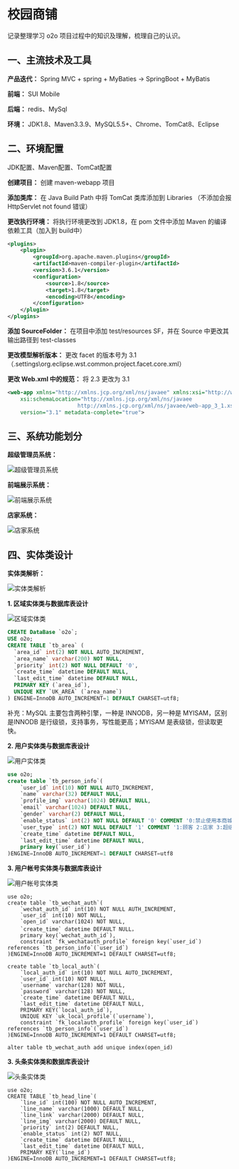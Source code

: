 # 校园商铺

记录整理学习 o2o 项目过程中的知识及理解，梳理自己的认识。

## 一、主流技术及工具

**产品迭代：** Spring MVC + spring + MyBaties -> SpringBoot + MyBatis

**前端：** SUI Mobile

**后端：** redis、MySql

**环境：** JDK1.8、Maven3.3.9、MySQL5.5+、Chrome、TomCat8、Eclipse

## 二、环境配置

JDK配置、Maven配置、TomCat配置

**创建项目：** 创建 maven-webapp 项目

**添加类库：** 在 Java Build Path 中将 TomCat 类库添加到 Libraries （不添加会报 HttpServlet not found 错误）

**更改执行环境：** 将执行环境更改到 JDK1.8，在 pom 文件中添加 Maven 的编译依赖工具（加入到 build中）

```xml
<plugins>
    <plugin>
        <groupId>org.apache.maven.plugins</groupId>
        <artifactId>maven-compiler-plugin</artifactId>
        <version>3.6.1</version>
        <configuration>
            <source>1.8</source>
            <target>1.8</target>
            <encoding>UTF8</encoding>
        </configuration>
    </plugin>
</plugins>
```

**添加 SourceFolder：** 在项目中添加 test/resources  SF，并在 Source 中更改其输出路径到 test-classes

**更改模型解析版本：** 更改 facet 的版本号为 3.1（.settings\org.eclipse.wst.common.project.facet.core.xml）

**更改 Web.xml 中的规范：** 将 2.3 更改为 3.1

```xml
<web-app xmlns="http://xmlns.jcp.org/xml/ns/javaee" xmlns:xsi="http://www.w3.org/2001/XMLSchema-instance"
	xsi:schemaLocation="http://xmlns.jcp.org/xml/ns/javaee
                      http://xmlns.jcp.org/xml/ns/javaee/web-app_3_1.xsd"
	version="3.1" metadata-complete="true">
```

## 三、系统功能划分

**超级管理员系统：** 

![超级管理员系统](<https://raw.githubusercontent.com/Kdocke/MyDocumentImg/master/CampuShop1.0/%E7%B3%BB%E7%BB%9F%E5%8A%9F%E8%83%BD%E5%88%92%E5%88%86/%E8%B6%85%E7%BA%A7%E7%AE%A1%E7%90%86%E5%91%98%E7%B3%BB%E7%BB%9F.png>)

**前端展示系统：** 

![前端展示系统](<https://raw.githubusercontent.com/Kdocke/MyDocumentImg/master/CampuShop1.0/%E7%B3%BB%E7%BB%9F%E5%8A%9F%E8%83%BD%E5%88%92%E5%88%86/%E5%89%8D%E7%AB%AF%E5%B1%95%E7%A4%BA%E7%B3%BB%E7%BB%9F.png>)

**店家系统：** 

![店家系统](<https://raw.githubusercontent.com/Kdocke/MyDocumentImg/master/CampuShop1.0/%E7%B3%BB%E7%BB%9F%E5%8A%9F%E8%83%BD%E5%88%92%E5%88%86/%E5%BA%97%E5%AE%B6%E7%B3%BB%E7%BB%9F.png>)

## 四、实体类设计

**实体类解析：** 

![实体类解析](<https://raw.githubusercontent.com/Kdocke/MyDocumentImg/master/CampuShop1.0/%E5%AE%9E%E4%BD%93%E7%B1%BB/001-%E5%AE%9E%E4%BD%93%E7%B1%BB%E8%A7%A3%E6%9E%90.png>)

**1. 区域实体类与数据库表设计** 

![区域实体类](<https://raw.githubusercontent.com/Kdocke/MyDocumentImg/master/CampuShop1.0/%E5%AE%9E%E4%BD%93%E7%B1%BB/002-%E5%8C%BA%E5%9F%9F%E5%AE%9E%E4%BD%93%E7%B1%BB.png>)

```sql
CREATE DataBase `o2o`;
USE o2o;
CREATE TABLE `tb_area` (
  `area_id` int(2) NOT NULL AUTO_INCREMENT,
  `area_name` varchar(200) NOT NULL,
  `priority` int(2) NOT NULL DEFAULT '0',
  `create_time` datetime DEFAULT NULL,
  `last_edit_time` datetime DEFAULT NULL,
  PRIMARY KEY (`area_id`),
  UNIQUE KEY `UK_AREA` (`area_name`)
) ENGINE=InnoDB AUTO_INCREMENT=1 DEFAULT CHARSET=utf8;
```

补充：MySQL 主要包含两种引擎，一种是 INNODB，另一种是 MYISAM，区别是INNODB 是行级锁，支持事务，写性能更高；MYISAM 是表级锁，但读取更快。

**2. 用户实体类与数据库表设计**

![用户实体类](<https://raw.githubusercontent.com/Kdocke/MyDocumentImg/master/CampuShop1.0/%E5%AE%9E%E4%BD%93%E7%B1%BB/003-%E7%94%A8%E6%88%B7%E5%AE%9E%E4%BD%93%E7%B1%BB.png>)

```sql
use o2o;
create table `tb_person_info`(
	`user_id` int(10) NOT NULL AUTO_INCREMENT,
	`name` varchar(32) DEFAULT NULL,
	`profile_img` varchar(1024) DEFAULT NULL,
	`email` varchar(1024) DEFAULT NULL,
	`gender` varchar(2) DEFAULT NULL,
	`enable_status` int(2) NOT NULL DEFAULT '0' COMMENT '0:禁止使用本商城 1:允许使用本商城',
	`user_type` int(2) NOT NULL DEFAULT '1' COMMENT '1:顾客 2:店家 3:超级管理员',
	`create_time` datetime DEFAULT NULL,
	`last_edit_time` datetime DEFAULT NULL,
	primary key(`user_id`)
)ENGINE=InnoDB AUTO_INCREMENT=1 DEFAULT CHARSET=utf8
```

**3. 用户帐号实体类与数据库表设计**

![用户帐号实体类](<https://raw.githubusercontent.com/Kdocke/MyDocumentImg/master/CampuShop1.0/%E5%AE%9E%E4%BD%93%E7%B1%BB/004-%E7%94%A8%E6%88%B7%E5%B8%90%E5%8F%B7%E5%AE%9E%E4%BD%93%E7%B1%BB.png>)

```mysql
use o2o;
create table `tb_wechat_auth`(
	`wechat_auth_id` int(10) NOT NULL AUTH_INCREMENT,
	`user_id` int(10) NOT NULL,
	`open_id` varchar(1024) NOT NULL,
	`create_time` datetime DEFAULT NULL，
	primary key(`wechat_auth_id`),
	constraint `fk_wechatauth_profile` foreign key(`user_id`) references `tb_person_info`(`user_id`)
)ENGINE=InnoDB AUTO_INCREMENT=1 DEFAULT CHARSET=utf8;

create table `tb_local_auth`(
	`local_auth_id` int(10) NOT NULL AUTO_INCREMENT,
	`user_id` int(10) NOT NULL,
	`username` varchar(128) NOT NULL,
	`password` varchar(128) NOT NULL,
	`create_time` datetime DEFAULT NULL,
	`last_edit_time` datetime DEFAULT NULL,
	PRIMARY KEY(`local_auth_id`),
	UNIQUE KEY `uk_local_profile`(`username`),
	constraint `fk_localauth_profile` foreign key(`user_id`) references `tb_person_info`(`user_id`)
)ENGINE=InnoDB AUTO_INCREMENT=1 DEFAULT CHARSET=utf8;

alter table tb_wechat_auth add unique index(open_id)
```

**3. 头条实体类和数据库表设计**

![头条实体类](<https://raw.githubusercontent.com/Kdocke/MyDocumentImg/master/CampuShop1.0/%E5%AE%9E%E4%BD%93%E7%B1%BB/005-%E5%A4%B4%E6%9D%A1%E5%AE%9E%E4%BD%93%E7%B1%BB.png>)

```mysql
use o2o;
CREATE TABLE `tb_head_line`(
	`line_id` int(100) NOT NULL AUTO_INCREMENT,
	`line_name` varchar(1000) DEFAULT NULL,
	`line_link` varchar(2000) DEFAULT NULL,
	`line_img` varchar(2000) DEFAULT NULL,
	`priority` int(2) DEFAULT NULL,
	`enable_status` int(2) NOT NULL,
	`create_time` datetime DEFAULT NULL,
	`last_edit_time` datetime DEFAULT NULL,
	PRIMARY KEY(`line_id`)
)ENGINE=InnoDB AUTO_INCREMENT=1 DEFAULT CHARSET=utf8;
```


